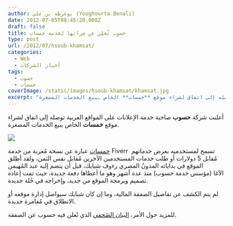 ```yaml
---
author: يوغرطة بن علي (Youghourta Benali)
date: 2012-07-05T08:45:20.000Z
draft: false
title: حسوب تُعلن عن شرائها لخدمة خمسات
type: post
url: /2012/07/hsoub-khamsat/
categories:
  - Web
  - أخبار الشركات
tags:
  - حسوب
  - خمسات
coverImage: /static/images/hsoub-khamsat/khamsat.jpg
excerpt: "أعلنت شركة **حسوب** صاحبة خدمة الإعلانات على المواقع العربية توصله إلى اتفاق لشراء موقع **خمسات** الخاص ببيع الخدمات المصغرة.\n\n\n\n[خمسات](http://khamsat.com/) عبارة عن نسخة مُعربة من خدمة Fiverr \_تسمح لمستخدميه بعرض خدماتهم مُقابل 5 دولارات أو طلب خدمات المستخدمين الآخرين مُقابل نفس"
---
```

أعلنت شركة **حسوب** صاحبة خدمة الإعلانات على المواقع العربية توصله إلى اتفاق لشراء موقع **خمسات** الخاص ببيع الخدمات المصغرة.

![](/static/images/hsoub-khamsat/khamsat.jpg)

[خمسات](http://khamsat.com/) عبارة عن نسخة مُعربة من خدمة Fiverr  تسمح لمستخدميه بعرض خدماتهم مُقابل 5 دولارات أو طلب خدمات المستخدمين الآخرين مُقابل نفس الثمن، ولقد أطلق الموقع في بداياته المدونُ المصري رءوف شبايك، قبل أن ينضم إليه عبد المُهيمن الآغا (مؤسس خدمة حسوب) منذ عدة أشهر وهو ما أعطاها دفعة جديدة، حيث تمت إعادة تصميم وبرمجة الموقع من جديد، وإخراجه في حُلة جديدة.

لم يتم الكشف عن تفاصيل الصفقة المالية، وما إن كان شبايك سيواصل إدارة موقعه أو الانطلاق في مُغامرة جديدة.

للمزيد حول الأمر، [البيان الصُحفي](http://byanpress.com/2012/40-%D8%B4%D8%B1%D9%83%D8%A9-%D8%AD%D8%B3%D9%88%D8%A8-%D8%AA%D8%B4%D8%AA%D8%B1%D9%8A-%D9%85%D9%88%D9%82%D8%B9-%D8%AE%D9%85%D8%B3%D8%A7%D8%AA-%D9%84%D9%84%D8%AE%D8%AF%D9%85%D8%A7%D8%AA-%D8%A7%D9%84%D9%85%D8%B5%D8%BA%D8%B1%D8%A9) الذي تُعلن فيه حسوب عن الصفقة.
